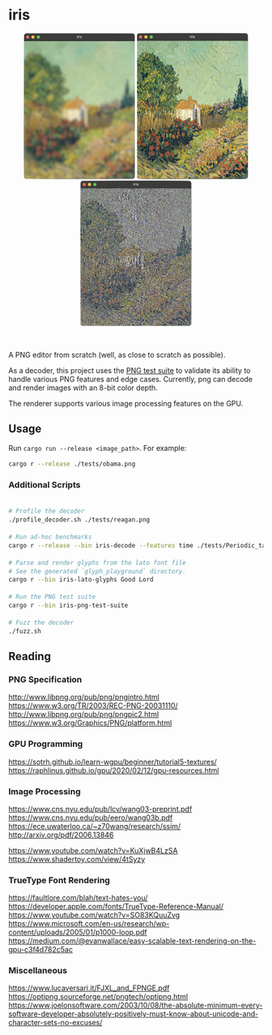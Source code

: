 # iris

<p align="center">
    <img src="tests/vangogh-gaussian-blur.png" alt="Van Gogh Blur" width="220"/>
    <img src="tests/vangogh-normal.png" alt="Van Gogh Normal" width="220"/>
    <img src="tests/vangogh-sharpen.png" alt="Van Gogh Sharpen" width="220"/>
</p>
<br>

A PNG editor from scratch (well, as close to scratch as possible).

As a decoder, this project uses the [PNG test suite](http://www.schaik.com/pngsuite/) to validate its ability to handle
various PNG features and edge cases. Currently, png can decode and render images with an 8-bit color depth.

The renderer supports various image processing features on the GPU.

## Usage

Run `cargo run --release <image_path>`. For example:

```bash
cargo r --release ./tests/obama.png
```

### Additional Scripts

```bash

# Profile the decoder
./profile_decoder.sh ./tests/reagan.png

# Run ad-hoc benchmarks
cargo r --release --bin iris-decode --features time ./tests/Periodic_table_large.png

# Parse and render glyphs from the lato font file
# See the generated `glyph_playground` directory.
cargo r --bin iris-lato-glyphs Good Lord

# Run the PNG test suite
cargo r --bin iris-png-test-suite

# Fuzz the decoder
./fuzz.sh
```

## Reading

### PNG Specification

http://www.libpng.org/pub/png/pngintro.html<br>
https://www.w3.org/TR/2003/REC-PNG-20031110/<br>
http://www.libpng.org/pub/png/pngpic2.html<br>
https://www.w3.org/Graphics/PNG/platform.html<br>

### GPU Programming

https://sotrh.github.io/learn-wgpu/beginner/tutorial5-textures/<br>
https://raphlinus.github.io/gpu/2020/02/12/gpu-resources.html<br>

### Image Processing

https://www.cns.nyu.edu/pub/lcv/wang03-preprint.pdf<br>
https://www.cns.nyu.edu/pub/eero/wang03b.pdf<br>
https://ece.uwaterloo.ca/~z70wang/research/ssim/<br>
http://arxiv.org/pdf/2006.13846<br>

https://www.youtube.com/watch?v=KuXjwB4LzSA<br>
https://www.shadertoy.com/view/4tSyzy<br>

### TrueType Font Rendering

https://faultlore.com/blah/text-hates-you/<br>
https://developer.apple.com/fonts/TrueType-Reference-Manual/<br>
https://www.youtube.com/watch?v=SO83KQuuZvg<br>
https://www.microsoft.com/en-us/research/wp-content/uploads/2005/01/p1000-loop.pdf<br>
https://medium.com/@evanwallace/easy-scalable-text-rendering-on-the-gpu-c3f4d782c5ac<br>

### Miscellaneous

https://www.lucaversari.it/FJXL_and_FPNGE.pdf<br>
https://optipng.sourceforge.net/pngtech/optipng.html<br>
https://www.joelonsoftware.com/2003/10/08/the-absolute-minimum-every-software-developer-absolutely-positively-must-know-about-unicode-and-character-sets-no-excuses/<br>
